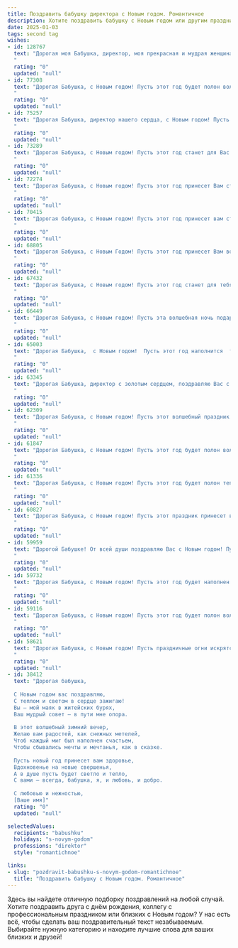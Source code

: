 ```yaml
---
title: Поздравить бабушку директора с Новым годом. Романтичное
description: Хотите поздравить бабушку с Новым годом или другим праздником? Наш ИИ создаст незабываемое поздравление, а вы обязательно выделитесь среди других.  
date: 2025-01-03
tags: second tag
wishes:
- id: 128767
  text: "Дорогая моя Бабушка, директор, моя прекрасная и мудрая женщина!  Пусть этот Новый год осыплет Вас волшебством и счастьем, как снежинки зимой. Пусть в Вашем сердце всегда царит любовь, а глаза светятся радостью.  Пусть этот праздник станет началом новой, прекрасной главы Вашей жизни, полной незабываемых моментов и исполнения самых заветных желаний. С Новым годом!
  "
  rating: "0"
  updated: "null"
- id: 77308
  text: "Дорогая Бабушка, с Новым годом! Пусть этот год будет полон волшебства, как снежная сказка, и пусть все Ваши мечты, как яркие елочные игрушки, исполнятся. Здоровья Вам, любви и, конечно, пусть директорский талант никогда не иссякнет! ✨
  "
  rating: "0"
  updated: "null"
- id: 75257
  text: "Дорогая Бабушка, директор нашего сердца, с Новым годом! Пусть этот год принесет Вам теплоту семейного очага, радость от встреч с близкими и исполнение самых заветных желаний. Желаю Вам здоровья, счастья и неиссякаемой энергии, чтобы и дальше руководить нашей жизнью с такой же мудростью и любовью.
  "
  rating: "0"
  updated: "null"
- id: 73289
  text: "Дорогая Бабушка, с Новым годом! Пусть этот год станет для Вас сказкой, полной волшебства, любви и радости. Пусть каждый день будет наполнен светом, теплом и счастьем, как праздничный вечер.  Пусть Ваш директорский талант приносит новые успехи, а  Ваша мудрость и доброта всегда будут рядом с нами.
  "
  rating: "0"
  updated: "null"
- id: 72274
  text: "Дорогая Бабушка, с Новым годом! Пусть этот год принесет Вам столько же тепла и радости, сколько Вы дарите всем вокруг своим директорским талантом и добрым сердцем. Пусть он будет щедрым на счастливые мгновения, яркие эмоции и крепкое здоровье. С Новым годом!
  "
  rating: "0"
  updated: "null"
- id: 70415
  text: "Дорогая бабушка, с Новым годом! Пусть этот год принесет вам столько же тепла и света, сколько вы дарите нам своим добрым сердцем. Пусть ваши глаза сияют от радости, а душа  полна  любви и  счастья.  Пусть ваш директорский талант  помогает  строить  новые  планы  и  мечты.  С  Новым годом!
  "
  rating: "0"
  updated: "null"
- id: 68805
  text: "Дорогая Бабушка, с Новым Годом! Пусть этот год принесет Вам волшебство, как в сказке, и исполнит все Ваши сокровенные желания. Пусть рядом всегда будут любящие сердца, а в глазах искрится радость. С Новым Годом,  наша драгоценная Директор!
  "
  rating: "0"
  updated: "null"
- id: 67432
  text: "Дорогая Бабушка, с Новым годом! Пусть этот год станет для тебя сказкой, полной волшебства, радости и душевного тепла. Пусть в твоей жизни, как в зимнем лесу, всегда будут яркие огни, а твой дом согреет любовь родных и близких. Желаю тебе крепкого здоровья, неиссякаемой энергии и бесконечного счастья. Пусть твой талант руководителя приносит тебе только удовлетворение и успех, а твои мечты обязательно сбудутся в Новом году!
  "
  rating: "0"
  updated: "null"
- id: 66449
  text: "Дорогая Бабушка, с Новым годом! Пусть эта волшебная ночь подарит Вам тепло и уют, а весь грядущий год будет полон ярких моментов, как праздничные огни на елочке. Пусть Ваша директорская мудрость и опыт продолжают вдохновлять всех вокруг, а сердце всегда будет согрето любовью близких. Счастья Вам, здоровья и всех благ!
  "
  rating: "0"
  updated: "null"
- id: 65003
  text: "Дорогая Бабушка,  с Новым годом!  Пусть этот год наполнится  теплотой,  радостью  и  искренней  любовью.  Пусть  Ваша  мудрость  и  опыт  станут  проводниками  к  счастью  и  успеху.  Желаю  Вам  крепкого  здоровья,  ярких  моментов  и  спокойствия  в  душе.  Пусть  Ваша  жизнь  будет  такой же  красивой  и  прекрасной,  как  зимний  вечер,  освещенный  и  волшебный.
  "
  rating: "0"
  updated: "null"
- id: 63345
  text: "Дорогая Бабушка, директор с золотым сердцем, поздравляю Вас с Новым годом! Пусть Новый год принесёт Вам теплоту домашнего очага, яркие моменты счастья и исполнение всех заветных желаний. Пусть каждый день Вашей жизни будет полон любви, добра и радости.
  "
  rating: "0"
  updated: "null"
- id: 62309
  text: "Дорогая Бабушка, с Новым годом! Пусть этот волшебный праздник принесет в твою жизнь столько же тепла и светлой радости, сколько ты даешь нам своим заботливым сердцем. Пусть новый год будет полон счастливых моментов, ярких впечатлений и, конечно же, крепкого здоровья!
  "
  rating: "0"
  updated: "null"
- id: 61847
  text: "Дорогая Бабушка, с Новым годом! Пусть этот год будет полон волшебства, любви и радости, как сказочная зимняя ночь. Пусть тепло и уют царят в твоем доме, а каждый день приносит новые счастливые моменты. Желаю тебе крепкого здоровья, оптимизма и исполнения всех желаний!  🎉✨💋
  "
  rating: "0"
  updated: "null"
- id: 61336
  text: "Дорогая Бабушка, с Новым годом! Пусть этот год будет полон тепла, любви и радости, как чудесный зимний вечер, когда искрящийся снег падает на землю, а в домах зажигаются огни.  Пусть каждый день вашего директорского года будет наполнен вдохновением, успехами и добрыми делами.
  "
  rating: "0"
  updated: "null"
- id: 60827
  text: "Дорогая Бабушка, с Новым годом! Пусть этот праздник принесет в твою жизнь волшебство и свет. Пусть каждый день будет наполнен любовью и заботой, а улыбка не сходит с твоего лица. Счастья, здоровья и  всего самого доброго тебе в Новом году!
  "
  rating: "0"
  updated: "null"
- id: 59959
  text: "Дорогой Бабушке! От всей души поздравляю Вас с Новым годом! Пусть этот год принесет Вам здоровье, благополучие и множество счастливых моментов, как директор, так и просто как любимая бабушка нашей большой семьи. Пусть праздничные огни искрятся в Ваших глазах, а каждый день будет наполнен любовью, радостью и теплом!
  "
  rating: "0"
  updated: "null"
- id: 59732
  text: "Дорогая Бабушка, с Новым годом! Пусть этот год будет наполнен волшебством, радостью и теплом, как праздничная елка, а новые начинания будут успешными, словно Ваш блестящий директорский опыт.
  "
  rating: "0"
  updated: "null"
- id: 59116
  text: "Дорогая Бабушка, с Новым годом! Пусть этот год будет полон волшебных мгновений, как мерцающие снежинки в зимнем лесу, а Ваше сердце согревает любовь и забота близких. Пусть каждый день будет наполнен счастьем, как звёздное небо, и пусть все Ваши мечты сбудутся, словно чудеса под бой курантов. С Новым годом, наша дорогая  Директор!
  "
  rating: "0"
  updated: "null"
- id: 58621
  text: "Дорогая Бабушка, с Новым годом! Пусть праздничные огни искрятся в твоих глазах, а сердце наполнится теплом и любовью. Пусть новый год принесет тебе здоровье, счастье и радость, а  твоя мудрость и опыт будут путеводной звездой для всех нас.
  "
  rating: "0"
  updated: "null"
- id: 38412
  text: "Дорогая бабушка,
  
  С Новым годом вас поздравляю,
  С теплом и светом в сердце зажигаю!
  Вы — мой маяк в житейских бурях,
  Ваш мудрый совет — в пути мне опора.
  
  В этот волшебный зимний вечер,
  Желаю вам радостей, как снежных метелей,
  Чтоб каждый миг был наполнен счастьем,
  Чтобы сбывались мечты и мечтанья, как в сказке.
  
  Пусть новый год принесет вам здоровье,
  Вдохновенье на новые свершенья,
  А в душе пусть будет светло и тепло,
  С вами — всегда, бабушка, я, и любовь, и добро.
  
  С любовью и нежностью,
  [Ваше имя]"
  rating: "0"
  updated: "null"

selectedValues:
  recipients: "babushku"
  holidays: "s-novym-godom"
  professions: "direktor"
  style: "romantichnoe"

links:
- slug: "pozdravit-babushku-s-novym-godom-romantichnoe"
  title: "Поздравить бабушку с Новым годом. Романтичное"
---
```


Здесь вы найдете отличную подборку поздравлений на любой случай.
Хотите поздравить друга с днём рождения, коллегу с профессиональным праздником или близких с Новым годом? У нас есть всё, чтобы сделать ваш поздравительный текст незабываемым. Выбирайте нужную категорию и находите лучшие слова для ваших близких и друзей!
